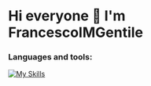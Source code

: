 ### <h1> Hi everyone 👋 I'm FrancescoIMGentile </h1>
### Languages and tools:
[![My Skills](https://skillicons.dev/icons?i=js,html,css,tailwind,react,nodejs,express,mongodb,postman,git)](https://skillicons.dev)
<!--
**FrancescoIMGentile/FrancescoIMGentile** is a ✨ _special_ ✨ repository because its `README.md` (this file) appears on your GitHub profile.

Here are some ideas to get you started:

- 🔭 I’m currently working on ...
- 🌱 I’m currently learning ...
- 👯 I’m looking to collaborate on ...
- 🤔 I’m looking for help with ...
- 💬 Ask me about ...
- 📫 How to reach me: ...
- 😄 Pronouns: ...
- ⚡ Fun fact: ...
-->
